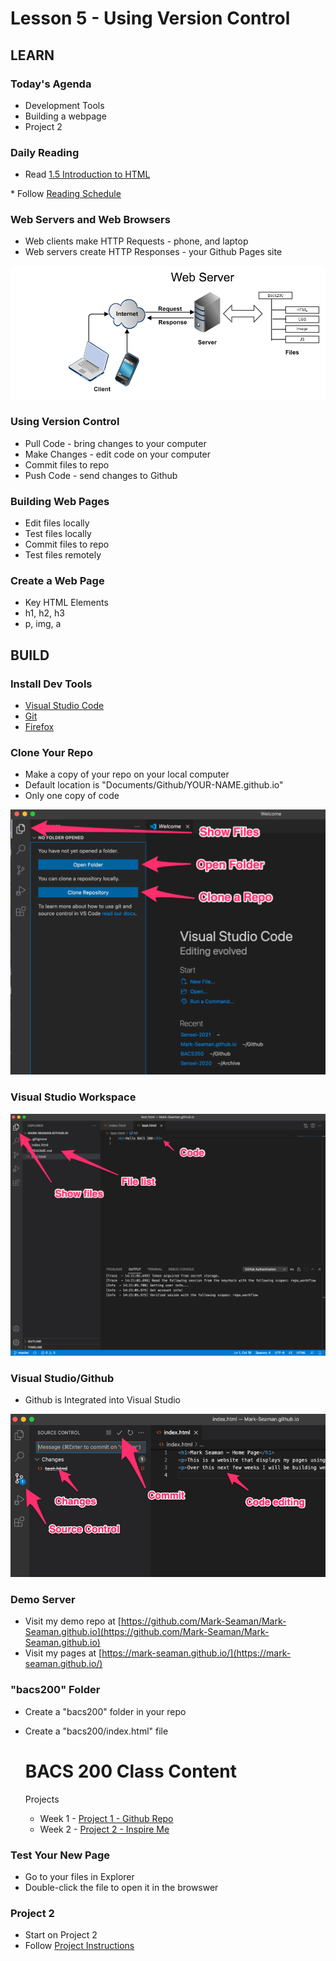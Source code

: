 # Lesson 5 - Using Version Control

## LEARN

### Today's Agenda
* Development Tools
* Building a webpage
* Project 2


### Daily Reading

* Read <a target="_blank" 
href="https://learn.zybooks.com/zybook/UNCOBACS200SeamanFall2021/chapter/1/section/5">
1.5 Introduction to HTML
</a>
* Follow <a target="_blank" href="/course/bacs200/docs/ZybooksReading">Reading Schedule</a>


### Web Servers and Web Browsers
* Web clients make HTTP Requests  - phone, and laptop
* Web servers create HTTP Responses - your Github Pages site

![](img/WebServer.png)


### Using Version Control
* Pull Code - bring changes to your computer
* Make Changes - edit code on your computer
* Commit files to repo
* Push Code - send changes to Github


### Building Web Pages
* Edit files locally
* Test files locally
* Commit files to repo
* Test files remotely


### Create a Web Page
* Key HTML Elements
* h1, h2, h3
* p, img, a



## BUILD

### Install Dev Tools
* [Visual Studio Code](https://code.visualstudio.com/) 
* [Git](https://git-scm.com/)
* [Firefox](https://www.mozilla.org/en-US/firefox/new/)


### Clone Your Repo
* Make a copy of your repo on your local computer
* Default location is "Documents/Github/YOUR-NAME.github.io"
* Only one copy of code

![](img/vs-open.png)


### Visual Studio Workspace

![](img/vs-workspace.png)


### Visual Studio/Github
* Github is Integrated into Visual Studio

![](img/vs-git.png)


### Demo Server
* Visit my demo repo at [https://github.com/Mark-Seaman/Mark-Seaman.github.io](https://github.com/Mark-Seaman/Mark-Seaman.github.io)
* Visit my pages at [https://mark-seaman.github.io/](https://mark-seaman.github.io/)


### "bacs200" Folder
* Create a "bacs200" folder in your repo
* Create a "bacs200/index.html" file

    <h1>BACS 200 Class Content</h1>
    <p>Projects</p>
    <ul>
        <li>Week 1 - <a href="../index.html">Project 1 - Github Repo</a> </li>
        <li>Week 2 - <a href="inspire.html">Project 2 - Inspire Me</a> </li>
    </ul>


### Test Your New Page
* Go to your files in Explorer
* Double-click the file to open it in the browswer


### Project 2
* Start on Project 2
* Follow <a href="../project/02">Project Instructions</a>

